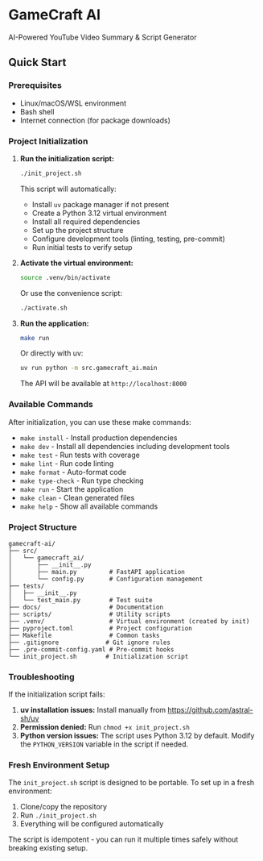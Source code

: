 # GameCraft AI

AI-Powered YouTube Video Summary & Script Generator

## Quick Start

### Prerequisites

- Linux/macOS/WSL environment
- Bash shell
- Internet connection (for package downloads)

### Project Initialization

1. **Run the initialization script:**
   ```bash
   ./init_project.sh
   ```

   This script will automatically:
   - Install `uv` package manager if not present
   - Create a Python 3.12 virtual environment
   - Install all required dependencies
   - Set up the project structure
   - Configure development tools (linting, testing, pre-commit)
   - Run initial tests to verify setup

2. **Activate the virtual environment:**
   ```bash
   source .venv/bin/activate
   ```
   Or use the convenience script:
   ```bash
   ./activate.sh
   ```

3. **Run the application:**
   ```bash
   make run
   ```
   Or directly with uv:
   ```bash
   uv run python -m src.gamecraft_ai.main
   ```

   The API will be available at `http://localhost:8000`

### Available Commands

After initialization, you can use these make commands:

- `make install` - Install production dependencies
- `make dev` - Install all dependencies including development tools
- `make test` - Run tests with coverage
- `make lint` - Run code linting
- `make format` - Auto-format code
- `make type-check` - Run type checking
- `make run` - Start the application
- `make clean` - Clean generated files
- `make help` - Show all available commands

### Project Structure

```
gamecraft-ai/
├── src/
│   └── gamecraft_ai/
│       ├── __init__.py
│       ├── main.py         # FastAPI application
│       └── config.py       # Configuration management
├── tests/
│   ├── __init__.py
│   └── test_main.py        # Test suite
├── docs/                   # Documentation
├── scripts/                # Utility scripts
├── .venv/                  # Virtual environment (created by init)
├── pyproject.toml          # Project configuration
├── Makefile                # Common tasks
├── .gitignore             # Git ignore rules
├── .pre-commit-config.yaml # Pre-commit hooks
└── init_project.sh        # Initialization script
```

### Troubleshooting

If the initialization script fails:

1. **uv installation issues:** Install manually from https://github.com/astral-sh/uv
2. **Permission denied:** Run `chmod +x init_project.sh`
3. **Python version issues:** The script uses Python 3.12 by default. Modify the `PYTHON_VERSION` variable in the script if needed.

### Fresh Environment Setup

The `init_project.sh` script is designed to be portable. To set up in a fresh environment:

1. Clone/copy the repository
2. Run `./init_project.sh`
3. Everything will be configured automatically

The script is idempotent - you can run it multiple times safely without breaking existing setup.
